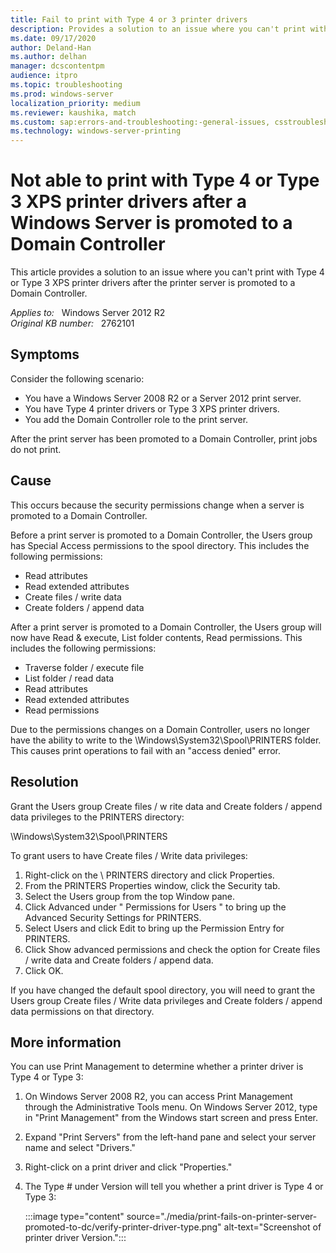 ```yaml
---
title: Fail to print with Type 4 or 3 printer drivers
description: Provides a solution to an issue where you can't print with Type 4 or Type 3 XPS printer drivers after the printer server is promoted to a Domain Controller.
ms.date: 09/17/2020
author: Deland-Han
ms.author: delhan
manager: dcscontentpm
audience: itpro
ms.topic: troubleshooting
ms.prod: windows-server
localization_priority: medium
ms.reviewer: kaushika, match
ms.custom: sap:errors-and-troubleshooting:-general-issues, csstroubleshoot
ms.technology: windows-server-printing
---
```

# Not able to print with Type 4 or Type 3 XPS printer drivers after a Windows Server is promoted to a Domain Controller

This article provides a solution to an issue where you can't print with Type 4 or Type 3 XPS printer drivers after the printer server is promoted to a Domain Controller.

_Applies to:_ &nbsp; Windows Server 2012 R2  
_Original KB number:_ &nbsp; 2762101

## Symptoms

Consider the following scenario:

- You have a Windows Server 2008 R2 or a Server 2012 print server.
- You have Type 4 printer drivers or Type 3 XPS printer drivers.
- You add the Domain Controller role to the print server.

After the print server has been promoted to a Domain Controller, print jobs do not print.

## Cause

This occurs because the security permissions change when a server is promoted to a Domain Controller. 

Before a print server is promoted to a Domain Controller, the Users group has Special Access permissions to the spool directory. This includes the following permissions:

- Read attributes
- Read extended attributes
- Create files / write data
- Create folders / append data

After a print server is promoted to a Domain Controller, the Users group will now have Read & execute, List folder contents, Read permissions. This includes the following permissions:

- Traverse folder / execute file
- List folder / read data
- Read attributes
- Read extended attributes
- Read permissions

Due to the permissions changes on a Domain Controller, users no longer have the ability to write to the \Windows\System32\Spool\PRINTERS folder. This causes print operations to fail with an "access denied" error.

## Resolution

Grant the Users group Create files / w rite data and Create folders / append data privileges to the PRINTERS directory:

\Windows\System32\Spool\PRINTERS

To grant users to have Create files / Write data privileges: 

1. Right-click on the \ PRINTERS directory and click Properties.
2. From the PRINTERS Properties window, click the Security tab.
3. Select the Users group from the top Window pane.
4. Click Advanced under " Permissions for Users " to bring up the Advanced Security Settings for PRINTERS.
5. Select Users and click Edit to bring up the Permission Entry for PRINTERS.
6. Click Show advanced permissions and check the option for Create files / write data and Create folders / append data.
7. Click OK.

If you have changed the default spool directory, you will need to grant the Users group Create files / Write data privileges and Create folders / append data permissions on that directory.

## More information

You can use Print Management to determine whether a printer driver is Type 4 or Type 3:

1. On Windows Server 2008 R2, you can access Print Management through the Administrative Tools menu. On Windows Server 2012, type in "Print Management" from the Windows start screen and press Enter. 
2. Expand "Print Servers" from the left-hand pane and select your server name and select "Drivers."
3. Right-click on a print driver and click "Properties."
4. The Type # under Version will tell you whether a print driver is Type 4 or Type 3:

    :::image type="content" source="./media/print-fails-on-printer-server-promoted-to-dc/verify-printer-driver-type.png" alt-text="Screenshot of printer driver Version.":::
